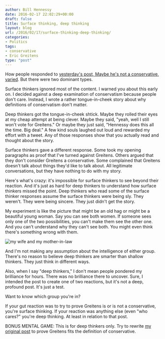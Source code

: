 ```yaml
---
author: Bill Hennessy
date: 2016-02-17 22:02:29+00:00
draft: false
title: Surface thinking, deep thinking
layout: blog
url: /2016/02/17/surface-thinking-deep-thinking/
categories:
- Politics
tags:
- conservative
- Eric Greitens
type: "post"
---
```


How people responded to [yesterday's post, Maybe he's not a conservative, varied](https://hennessysview.com/2016/02/16/more-on-first-principles/). But there were two dominant types.

Surface thinkers ignored most of the content. I warned you about this early on. I decided against a deep examination of conservatism because people don't care. Instead, I wrote a rather tongue-in-cheek story about why definitions of conservatism don't matter.

Deep thinkers got the tongue-in-cheek shtick. Maybe they rolled their eyes at my cheap attempt at being clever. Maybe they said, "yeah, well I still won't vote for Greitens." Or maybe they just said, "Hennessy does this all the time. Big deal." A few kind souls laughed out loud and rewarded my effort with a tweet. Any of those responses show that you actually read and thought about the story.

Surface thinkers gave a different response. Some took my opening paragraphs as proof that I've turned against Greitens. Others argued that they don't consider Greitens a conservative. Some complained that Greitens doesn't talk about things they'd like to talk about. All legitimate conversations, but they have nothing to do with my story.

Here's what's crazy: it's impossible for surface thinkers to see beyond their reaction. And it's just as hard for deep thinkers to understand how surface thinkers missed the point. Deep thinkers who read some of the surface thinker responses assume the surface thinkers were being sly. They weren't. They were being sincere. They just didn't get the story.

My experiment is like the picture that might be an old hag or might be a beautiful young woman. Say you can see both women. If someone sees only one of the two possibilities, you can't make them see the other one. And you can't understand why they can't see both. You might even think there's something wrong with them.

![my wife and my mother-in-law](https://hennessysview.com/wp-content/uploads/2016/02/my-wife-and-my-mother-in-law-278x300.jpg)


And I'm not making any assumption about the intelligence of either group. There's no reason to believe deep thinkers are smarter than shallow thinkers. They just think in different ways.

Also, when I say "deep thinkers," I don't mean people pondered my brilliance for hours. There was no brilliance there to uncover. Sure, I intended the post to create one of two reactions, but it's not a deep, profound post. It's just a test.

Want to know which group you're in?

If your gut reaction was to try to prove Greitens is or is not a conservative, you're surface thinking. If your reaction was anything else (even "who cares?" you're deep thinking. At least in relation to that post.

BONUS MENTAL GAME: This is for deep thinkers only. Try to rewrite [my original post](https://hennessysview.com/2016/02/16/more-on-first-principles/) to prove Greitens fits the definition of conservative.
